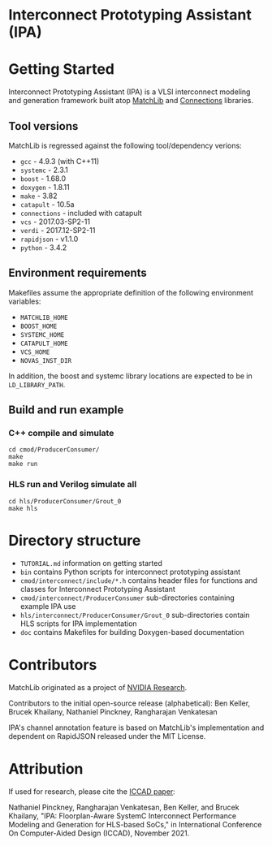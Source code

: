 Interconnect Prototyping Assistant (IPA)
========

# Getting Started

Interconnect Prototyping Assistant (IPA) is a VLSI interconnect modeling and generation framework built atop [MatchLib](https://github.com/NVlabs/matchlib) and [Connections](https://github.com/hlslibs/matchlib_connections) libraries.

## Tool versions

MatchLib is regressed against the following tool/dependency verions:

* `gcc` - 4.9.3 (with C++11)
* `systemc` - 2.3.1
* `boost` - 1.68.0
* `doxygen` - 1.8.11
* `make` - 3.82
* `catapult` - 10.5a
* `connections` - included with catapult
* `vcs` - 2017.03-SP2-11
* `verdi` - 2017.12-SP2-11
* `rapidjson` - v1.1.0
* `python` - 3.4.2

## Environment requirements

Makefiles assume the appropriate definition of the following environment variables:

* `MATCHLIB_HOME`
* `BOOST_HOME`
* `SYSTEMC_HOME`
* `CATAPULT_HOME`
* `VCS_HOME`
* `NOVAS_INST_DIR`

In addition, the boost and systemc library locations are expected to be in `LD_LIBRARY_PATH`.

## Build and run example

### C++ compile and simulate
    cd cmod/ProducerConsumer/
    make
    make run 

### HLS run and Verilog simulate all
    cd hls/ProducerConsumer/Grout_0
    make hls

# Directory structure

* `TUTORIAL.md` information on getting started
* `bin` contains Python scripts for interconnect prototyping assistant
* `cmod/interconnect/include/*.h` contains header files for functions and classes for Interconnect Prototyping Assistant
* `cmod/interconnect/ProducerConsumer` sub-directories containing example IPA use
* `hls/interconnect/ProducerConsumer/Grout_0` sub-directories contain HLS scripts for IPA implementation
* `doc` contains Makefiles for building Doxygen-based documentation

# Contributors

MatchLib originated as a project of [NVIDIA Research](https://research.nvidia.com).

Contributors to the initial open-source release (alphabetical): Ben Keller, Brucek Khailany, Nathaniel Pinckney, Rangharajan Venkatesan

IPA's channel annotation feature is based on MatchLib's implementation and dependent on RapidJSON released under the MIT License. 

# Attribution

If used for research, please cite the [ICCAD paper](https://d1qx31qr3h6wln.cloudfront.net/publications/IPA_ICCAD_2021_Manuscript.pdf):

Nathaniel Pinckney, Rangharajan Venkatesan, Ben Keller, and Brucek Khailany, "IPA: Floorplan-Aware SystemC Interconnect Performance Modeling and Generation for HLS-based SoCs," in International Conference On Computer-Aided Design (ICCAD), November 2021.

